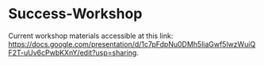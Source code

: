 # Success-Workshop

Current workshop materials accessible at this link: https://docs.google.com/presentation/d/1c7pFdpNu0DMh5liaGwf5lwzWuiQF2T-uUv6cPwbKXnY/edit?usp=sharing.

